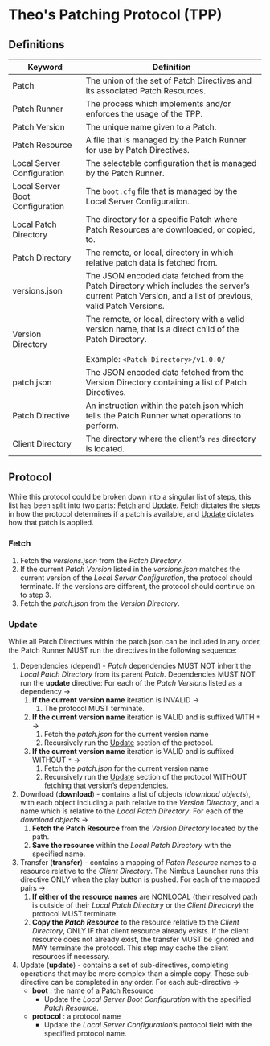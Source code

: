 # Theo's Patching Protocol (TPP)

## Definitions

| Keyword                         | Definition                                                                              |
| ------------------------------- | --------------------------------------------------------------------------------------- |
| Patch                           | The union of the set of Patch Directives and its associated Patch Resources.            |
| Patch Runner                    | The process which implements and/or enforces the usage of the TPP.                      |
| Patch Version                   | The unique name given to a Patch.                                                       |
| Patch Resource                  | A file that is managed by the Patch Runner for use by Patch Directives.                 |
| Local Server Configuration      | The selectable configuration that is managed by the Patch Runner.                       |
| Local Server Boot Configuration | The `boot.cfg` file that is managed by the Local Server Configuration.                  |
| Local Patch Directory           | The directory for a specific Patch where Patch Resources are downloaded, or copied, to. |
| Patch Directory                 | The remote, or local, directory in which relative patch data is fetched from.           |
| versions.json                   | The JSON encoded data fetched from the Patch Directory which includes the server’s current Patch Version, and a list of previous, valid Patch Versions. |
| Version Directory               | The remote, or local, directory with a valid version name, that is a direct child of the Patch Directory.<br/></br>Example: `<Patch Directory>/v1.0.0/` |
| patch.json                      | The JSON encoded data fetched from the Version Directory containing a list of Patch Directives. |
| Patch Directive                 | An instruction within the patch.json which tells the Patch Runner what operations to perform. |
| Client Directory                | The directory where the client’s `res` directory is located.                            |

## Protocol

While this protocol could be broken down into a singular list of steps, this list has been split into two parts: [Fetch](#fetch) and [Update](#update). [Fetch](#fetch) dictates the steps in how the protocol determines if a patch is available, and [Update](#update) dictates how that patch is applied.

### Fetch

1. Fetch the *versions.json* from the *Patch Directory*.
2. If the current *Patch Version* listed in the *versions.json* matches the current version of the *Local Server Configuration*, the protocol should terminate. If the versions are different, the protocol should continue on to step 3.
3. Fetch the *patch.json* from the *Version Directory*.

### Update

While all Patch Directives within the patch.json can be included in any order, the Patch Runner MUST run the directives in the following sequence:

1. Dependencies (depend) - *Patch* dependencies MUST NOT inherit the *Local Patch Directory* from its parent *Patch*. Dependencies MUST NOT run the **update** directive: For each of the *Patch Versions* listed as a dependency ->
    1. **If the current version name** iteration is INVALID ->
        1. The protocol MUST terminate.
    2. **If the current version name** iteration is VALID and is suffixed WITH `*` ->
        1. Fetch the *patch.json* for the current version name
        2. Recursively run the [Update](#update) section of the protocol.
    3. **If the current version name** iteration is VALID and is suffixed WITHOUT `*` ->
        1. Fetch the *patch.json* for the current version name
        2. Recursively run the [Update](#update) section of the protocol WITHOUT fetching that version’s dependencies.
2. Download (**download**) - contains a list of objects (*download objects*), with each object including a path relative to the *Version Directory*, and a name which is relative to the *Local Patch Directory*: For each of the *download objects* ->
    1. **Fetch the Patch Resource** from the *Version Directory* located by the path.
    2. **Save the resource** within the *Local Patch Directory* with the specified name.
3. Transfer (**transfer**) - contains a mapping of *Patch Resource* names to a resource relative to the *Client Directory*. The Nimbus Launcher runs this directive ONLY when the play button is pushed. For each of the mapped pairs ->
    1. **If either of the resource names** are NONLOCAL (their resolved path is outside of their *Local Patch Directory* or the *Client Directory*) the protocol MUST terminate.
    2. **Copy the *Patch Resource*** to the resource relative to the *Client Directory*, ONLY IF that client resource already exists. If the client resource does not already exist, the transfer MUST be ignored and MAY terminate the protocol. This step may cache the client resources if necessary.
4. Update (**update**) - contains a set of sub-directives, completing operations that may be more complex than a simple copy. These sub-directive can be completed in any order. For each sub-directive ->
    - **boot** : the name of a Patch Resource
        - Update the *Local Server Boot Configuration* with the specified *Patch Resource*.
    - **protocol** : a protocol name
        - Update the *Local Server Configuration*’s protocol field with the specified protocol name.